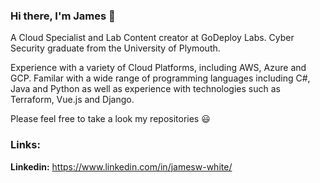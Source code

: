 ### Hi there, I'm James 👋

A Cloud Specialist and Lab Content creator at GoDeploy Labs. Cyber Security graduate from the University of Plymouth. 

Experience with a variety of Cloud Platforms, including AWS, Azure and GCP. Familar with a wide range of programming languages including C#, Java and Python as well as experience with technologies such as Terraform, Vue.js and Django.

Please feel free to take a look my repositories :smiley:

### Links:
**Linkedin:** https://www.linkedin.com/in/jamesw-white/
